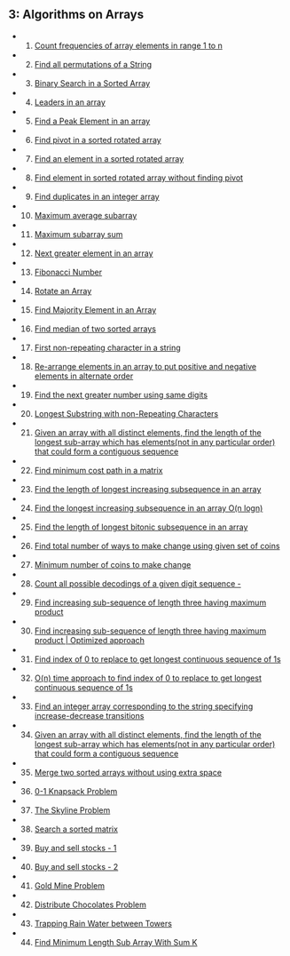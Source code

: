 ## 3: Algorithms on Arrays

- 1. [Count frequencies of array elements in range 1 to n](http://www.ideserve.co.in/learn/count-frequencies-of-array-elements)
- 2. [Find all permutations of a String](http://www.ideserve.co.in/learn/all-permutations-of-a-string)
- 3. [Binary Search in a Sorted Array](http://www.ideserve.co.in/learn/binary-search-in-a-sorted-array)
- 4. [Leaders in an array](http://www.ideserve.co.in/learn/leaders-in-an-array)
- 5. [Find a Peak Element in an array](http://www.ideserve.co.in/learn/find-a-peak-element-in-an-array)
- 6. [Find pivot in a sorted rotated array](http://www.ideserve.co.in/learn/find-pivot-in-a-sorted-rotated-array)
- 7. [Find an element in a sorted rotated array](http://www.ideserve.co.in/learn/find-an-element-in-a-sorted-rotated-array)
- 8. [Find element in sorted rotated array without finding pivot](http://www.ideserve.co.in/learn/find-an-element-in-a-sorted-rotated-array-without-finding-pivot)
- 9. [Find duplicates in an integer array](http://www.ideserve.co.in/learn/find-duplicates-in-an-array)
- 10. [Maximum average subarray](http://www.ideserve.co.in/learn/maximum-average-subarray)
- 11. [Maximum subarray sum](http://www.ideserve.co.in/learn/maximum-subarray-sum)
- 12. [Next greater element in an array](http://www.ideserve.co.in/learn/next-great-element-in-an-array)
- 13. [Fibonacci Number](http://www.ideserve.co.in/learn/nth-fibonacci-number)
- 14. [Rotate an Array](http://www.ideserve.co.in/learn/rotate-an-array)
- 15. [Find Majority Element in an Array](http://www.ideserve.co.in/learn/find-majority-element-in-an-array)
- 16. [Find median of two sorted arrays](http://www.ideserve.co.in/learn/find-median-of-two-sorted-arrays)
- 17. [First non-repeating character in a string](http://www.ideserve.co.in/learn/first-non-repeating-character-in-a-string)
- 18. [Re-arrange elements in an array to put positive and negative elements in alternate order](http://www.ideserve.co.in/learn/re-arrange-elements-to-put-positive-negative-elements-in-alternate-order)
- 19. [Find the next greater number using same digits](http://www.ideserve.co.in/learn/next-greater-number-using-same-digits)
- 20. [Longest Substring with non-Repeating Characters](http://www.ideserve.co.in/learn/longest-substring-with-non-repeating-characters)
- 21. [Given an array with all distinct elements, find the length of the longest sub-array which has elements(not in any particular order) that could form a contiguous sequence](http://www.ideserve.co.in/learn/length-longest-sub-array-with-elements-contiguous-sequence)
- 22. [Find minimum cost path in a matrix](http://www.ideserve.co.in/learn/minimum-cost-path)
- 23. [Find the length of longest increasing subsequence in an array](http://www.ideserve.co.in/learn/longest-increasing-subsequence)
- 24. [Find the longest increasing subsequence in an array O(n logn)](http://www.ideserve.co.in/learn/longest-increasing-subsequence-nlogn)
- 25. [Find the length of longest bitonic subsequence in an array](http://www.ideserve.co.in/learn/length-of-longest-bitonic-subsequence-in-an-array)
- 26. [Find total number of ways to make change using given set of coins](http://www.ideserve.co.in/learn/coin-change-problem-number-of-ways-to-make-change)
- 27. [Minimum number of coins to make change](http://www.ideserve.co.in/learn/minimum-number-of-coins-to-make-change)
- 28. [Count all possible decodings of a given digit sequence -](http://www.ideserve.co.in/learn/count-possible-decodings-of-a-given-digit-sequence)
- 29. [Find increasing sub-sequence of length three having maximum product](http://www.ideserve.co.in/learn/increasing-subsequence-of-length-three-for-maximum-product)
- 30. [Find increasing sub-sequence of length three having maximum product | Optimized approach](http://www.ideserve.co.in/learn/increasing-subsequence-of-length-three-for-maximum-product-optimized)
- 31. [Find index of 0 to replace to get longest continuous sequence of 1s](http://www.ideserve.co.in/learn/index-of-0-replacing-with-1-results-in-longest-continuous-1s-sequence)
- 32. [O(n) time approach to find index of 0 to replace to get longest continuous sequence of 1s](http://www.ideserve.co.in/learn/index-of-0-replacing-with-1-results-in-longest-continuous-1s-sequence-linear-time)
- 33. [Find an integer array corresponding to the string specifying increase-decrease transitions](http://www.ideserve.co.in/learn/integer-array-corresponding-to-increase-decrease-sequence)
- 34. [Given an array with all distinct elements, find the length of the longest sub-array which has elements(not in any particular order) that could form a contiguous sequence](http://www.ideserve.co.in/learn/length-longest-sub-array-with-elements-contiguous-sequence)
- 35. [Merge two sorted arrays without using extra space](http://www.ideserve.co.in/learn/merge-two-sorted-arrays-without-extra-space)
- 36. [0-1 Knapsack Problem](http://www.ideserve.co.in/learn/dynamic-programming-0-1-knapsack-problem)
- 37. [The Skyline Problem](http://www.ideserve.co.in/learn/the-skyline-problem)
- 38. [Search a sorted matrix](http://www.ideserve.co.in/learn/search-a-sorted-matrix)
- 39. [Buy and sell stocks - 1](http://www.ideserve.co.in/learn/buy-and-sell-stock-part-one)
- 40. [Buy and sell stocks - 2](http://www.ideserve.co.in/learn/buy-and-sell-stocks-part-two)
- 41. [Gold Mine Problem](http://www.ideserve.co.in/learn/gold-mine-problem)
- 42. [Distribute Chocolates Problem](http://www.ideserve.co.in/learn/distribute-chocolates-problem)
- 43. [Trapping Rain Water between Towers](http://www.ideserve.co.in/learn/trapping-rain-water-between-towers)
- 44. [Find Minimum Length Sub Array With Sum K](http://www.ideserve.co.in/learn/find-minimum-length-sub-array-with-sum-k)
